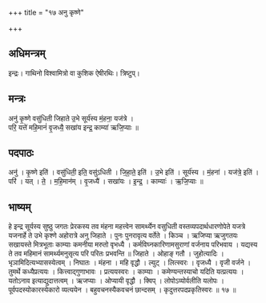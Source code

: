 +++
title = "१७ अनु कृष्णे"

+++
## अधिमन्त्रम्
इन्द्रः। गाथिनो विश्वामित्रो वा कुशिक ऐषीरथिः। त्रिष्टुप्।

## मन्त्रः
अनु॑ कृ॒ष्णे वसु॑धिती जिहाते उ॒भे सूर्य॑स्य मं॒हना॒ यज॑त्रे ।  
परि॒ यत्ते॑ महि॒मानं॑ वृ॒जध्यै॒ सखा॑य इन्द्र॒ काम्या॑ ऋजि॒प्याः ॥

## पदपाठः
अनु॑ । कृ॒ष्णे इति॑ । वसु॑धिती॒ इति॒ वसु॑ऽधिती । जि॒हा॒ते॒ इति॑ । उ॒भे इति॑ । सूर्य॑स्य । मं॒हना॑ । यज॑त्रे॒ इति॑ ।  
परि॑ । यत् । ते॒ । म॒हि॒मान॑म् । वृ॒जध्यै॑ । सखा॑यः । इ॒न्द्र॒ । काम्याः॑ । ऋ॒जि॒प्याः ॥

## भाष्यम्
हे इन्द्र सूर्यस्य सुष्ठु जगतः प्रेरकस्य तव मंहना महत्त्वेन सामर्थ्येन वसुधिती वस्तव्यपदार्थधारणोपेते यजत्रे यजनार्हे ते उभे कृश्णे अहोरात्रे अनु जिहाते । पुनः पुनरावृत्य वर्तेते । किञ्च । ऋजिप्या ऋजुगतयः सखायस्ते मित्रभूताः काम्याः कमनीया मरुतो वृभध्यै । कर्मविघ्नकारिणामसुराणां वर्जनाय परिभवाय । यद्यस्य ते तव महिमानं सामर्थ्यमनुसृत्य परि परितः प्रभवन्ति ॥ जिहाते । ओहाङ् गतौ । जुहोत्यादिः । भृञामिदित्यभ्यासस्येत्वम् । निघातः । मंहना । महि वृद्धौ । ल्युट् । लित्स्वरः । वृजध्यै । वृजी वर्जने । तुमर्थे कध्यैप्रत्ययः । कित्त्वाद्गुणाभावः । प्रत्ययस्वरः । काम्याः । कमेण्यन्तस्याचो यदिति यत्प्रत्ययः । यतोऽनाव इत्याद्युदात्तत्वम् । ऋजप्याः । ओप्यायी वृद्धौ । क्विप् । लोपोऽव्योर्वलीति यलोपः । पूर्वपदस्योकारस्येकारो व्यत्ययेन । बहुवचनस्यैकवचनं छान्दसम् । कृदुत्तरपदप्रकृतिस्वरः ॥ १७ ॥